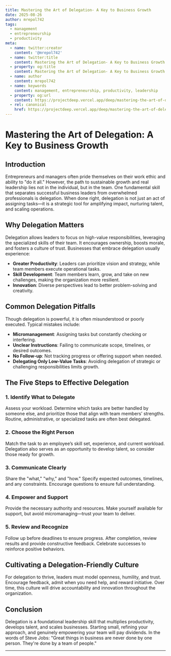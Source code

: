 ```yaml
---
title: Mastering the Art of Delegation- A Key to Business Growth
date: 2025-08-26
author: mrepol742
tags:
  - management
  - entrepreneurship
  - productivity
meta:
  - name: twitter:creator
    content: '@mrepol742'
  - name: twitter:title
    content: Mastering the Art of Delegation- A Key to Business Growth
  - property: og:title
    content: Mastering the Art of Delegation- A Key to Business Growth
  - name: author
    content: mrepol742
  - name: keywords
    content: management, entrepreneurship, productivity, leadership
  - property: og:url
    content: https://projectdeep.vercel.app/deep/mastering-the-art-of-delegation-a-key-to-business-growth/
  - rel: canonical
    href: https://projectdeep.vercel.app/deep/mastering-the-art-of-delegation-a-key-to-business-growth/
---
```


# Mastering the Art of Delegation: A Key to Business Growth

## Introduction

Entrepreneurs and managers often pride themselves on their work ethic and ability to "do it all." However, the path to sustainable growth and real leadership lies not in the individual, but in the team. One fundamental skill that separates successful business leaders from overwhelmed professionals is delegation. When done right, delegation is not just an act of assigning tasks—it is a strategic tool for amplifying impact, nurturing talent, and scaling operations.

## Why Delegation Matters

Delegation allows leaders to focus on high-value responsibilities, leveraging the specialized skills of their team. It encourages ownership, boosts morale, and fosters a culture of trust. Businesses that embrace delegation usually experience:

- **Greater Productivity**: Leaders can prioritize vision and strategy, while team members execute operational tasks.
- **Skill Development**: Team members learn, grow, and take on new challenges, making the organization more resilient.
- **Innovation**: Diverse perspectives lead to better problem-solving and creativity.

## Common Delegation Pitfalls

Though delegation is powerful, it is often misunderstood or poorly executed. Typical mistakes include:

- **Micromanagement**: Assigning tasks but constantly checking or interfering.
- **Unclear Instructions**: Failing to communicate scope, timelines, or desired outcomes.
- **No Follow-up**: Not tracking progress or offering support when needed.
- **Delegating Only Low-Value Tasks**: Avoiding delegation of strategic or challenging responsibilities limits growth.

## The Five Steps to Effective Delegation

### 1. Identify What to Delegate

Assess your workload. Determine which tasks are better handled by someone else, and prioritize those that align with team members’ strengths. Routine, administrative, or specialized tasks are often best delegated.

### 2. Choose the Right Person

Match the task to an employee’s skill set, experience, and current workload. Delegation also serves as an opportunity to develop talent, so consider those ready for growth.

### 3. Communicate Clearly

Share the "what," "why," and "how." Specify expected outcomes, timelines, and any constraints. Encourage questions to ensure full understanding.

### 4. Empower and Support

Provide the necessary authority and resources. Make yourself available for support, but avoid micromanaging—trust your team to deliver.

### 5. Review and Recognize

Follow up before deadlines to ensure progress. After completion, review results and provide constructive feedback. Celebrate successes to reinforce positive behaviors.

## Cultivating a Delegation-Friendly Culture

For delegation to thrive, leaders must model openness, humility, and trust. Encourage feedback, admit when you need help, and reward initiative. Over time, this culture will drive accountability and innovation throughout the organization.

## Conclusion

Delegation is a foundational leadership skill that multiplies productivity, develops talent, and scales businesses. Starting small, refining your approach, and genuinely empowering your team will pay dividends. In the words of Steve Jobs: "Great things in business are never done by one person. They're done by a team of people."

---
